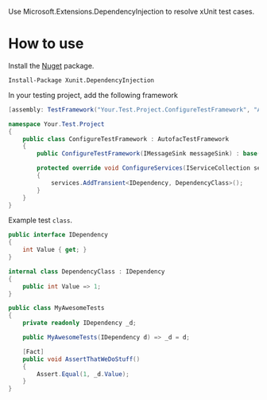 ﻿Use Microsoft.Extensions.DependencyInjection to resolve xUnit test cases.

How to use
=============

Install the [Nuget](https://www.nuget.org/packages/Xunit.DependencyInjection) package.

``` PS
Install-Package Xunit.DependencyInjection
```
In your testing project, add the following framework

```cs
[assembly: TestFramework("Your.Test.Project.ConfigureTestFramework", "AssemblyName")]

namespace Your.Test.Project
{
    public class ConfigureTestFramework : AutofacTestFramework
    {
        public ConfigureTestFramework(IMessageSink messageSink) : base(messageSink) { }

        protected override void ConfigureServices(IServiceCollection services)
        {
            services.AddTransient<IDependency, DependencyClass>();
        }
    }
}
```

Example test `class`.

```cs
public interface IDependency
{
    int Value { get; }
}

internal class DependencyClass : IDependency
{
    public int Value => 1;
}

public class MyAwesomeTests
{
    private readonly IDependency _d;

    public MyAwesomeTests(IDependency d) => _d = d;

    [Fact]
    public void AssertThatWeDoStuff()
    {
        Assert.Equal(1, _d.Value);
    }
}
```
